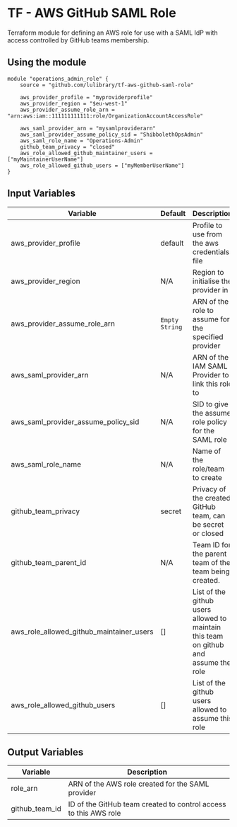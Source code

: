 # TF - AWS GitHub SAML Role
Terraform module for defining an AWS role for use with a SAML IdP with access controlled by GitHub teams membership.

## Using the module

```[hcl]
module "operations_admin_role" {
    source = "github.com/lulibrary/tf-aws-github-saml-role"

    aws_provider_profile = "myproviderprofile"
    aws_provider_region = "$eu-west-1"
    aws_provider_assume_role_arn = "arn:aws:iam::111111111111:role/OrganizationAccountAccessRole"

    aws_saml_provider_arn = "mysamlproviderarn"
    aws_saml_provider_assume_policy_sid = "ShibbolethOpsAdmin"
    aws_saml_role_name = "Operations-Admin"
    github_team_privacy = "closed"
    aws_role_allowed_github_maintainer_users = ["myMaintainerUserName"]
    aws_role_allowed_github_users = ["myMemberUserName"]
}
```

## Input Variables

| Variable | Default | Description |
| --- | --- | --- |
| aws_provider_profile | default | Profile to use from the aws credentials file |
| aws_provider_region | N/A | Region to initialise the provider in |
| aws_provider_assume_role_arn | `Empty String` | ARN of the role to assume for the specified provider |
| aws_saml_provider_arn | N/A | ARN of the IAM SAML Provider to link this role to |
| aws_saml_provider_assume_policy_sid | N/A | SID to give the assume role policy for the SAML role |
| aws_saml_role_name | N/A | Name of the role/team to create |
| github_team_privacy | secret | Privacy of the created GitHub team, can be secret or closed |
| github_team_parent_id | N/A | Team ID for the parent team of the team being created. |
| aws_role_allowed_github_maintainer_users | [] | List of the github users allowed to maintain this team on github and assume the role |
| aws_role_allowed_github_users | [] | List of the github users allowed to assume this role |

## Output Variables

| Variable | Description |
| --- | --- |
| role_arn | ARN of the AWS role created for the SAML provider |
| github_team_id | ID of the GitHub team created to control access to this AWS role |